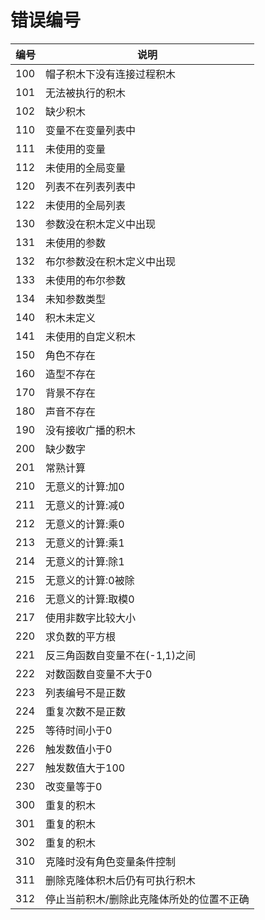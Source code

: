 错误编号
========

| 编号 | 说明                                      |
| ---- | ----------------------------------------- |
| 100  | 帽子积木下没有连接过程积木                |
| 101  | 无法被执行的积木                          |
| 102  | 缺少积木                                  |
| 110  | 变量不在变量列表中                        |
| 111  | 未使用的变量                              |
| 112  | 未使用的全局变量                          |
| 120  | 列表不在列表列表中                        |
| 122  | 未使用的全局列表                          |
| 130  | 参数没在积木定义中出现                    |
| 131  | 未使用的参数                              |
| 132  | 布尔参数没在积木定义中出现                |
| 133  | 未使用的布尔参数                          |
| 134  | 未知参数类型                              |
| 140  | 积木未定义                                |
| 141  | 未使用的自定义积木                        |
| 150  | 角色不存在                                |
| 160  | 造型不存在                                |
| 170  | 背景不存在                                |
| 180  | 声音不存在                                |
| 190  | 没有接收广播的积木                        |
| 200  | 缺少数字                                  |
| 201  | 常熟计算                                  |
| 210  | 无意义的计算:加0                          |
| 211  | 无意义的计算:减0                          |
| 212  | 无意义的计算:乘0                          |
| 213  | 无意义的计算:乘1                          |
| 214  | 无意义的计算:除1                          |
| 215  | 无意义的计算:0被除                        |
| 216  | 无意义的计算:取模0                        |
| 217  | 使用非数字比较大小                        |
| 220  | 求负数的平方根                            |
| 221  | 反三角函数自变量不在(-1,1)之间            |
| 222  | 对数函数自变量不大于0                     |
| 223  | 列表编号不是正数                          |
| 224  | 重复次数不是正数                          |
| 225  | 等待时间小于0                             |
| 226  | 触发数值小于0                             |
| 227  | 触发数值大于100                           |
| 230  | 改变量等于0                               |
| 300  | 重复的积木                                |
| 301  | 重复的积木                                |
| 302  | 重复的积木                                |
| 310  | 克隆时没有角色变量条件控制                |
| 311  | 删除克隆体积木后仍有可执行积木            |
| 312  | 停止当前积木/删除此克隆体所处的位置不正确 |
